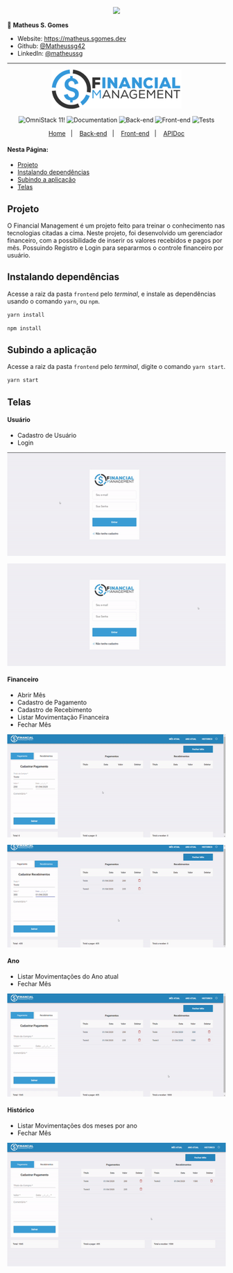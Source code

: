 <p align="center"><a target="_blank" href="https://matheus.sgomes.dev"><img src="https://matheus.sgomes.dev/img/logo_azul.png"></a></>


👤 **Matheus S. Gomes** 

* Website: https://matheus.sgomes.dev
* Github: [@Matheussg42](https://github.com/Matheussg42)
* LinkedIn: [@matheussg](https://linkedin.com/in/matheussg)

---

<p align="center">
<img src="../frontend/src/assets/logo.png" style='width: 300px'>
</p>

<p align="center">
 <img src="https://img.shields.io/static/v1?label=OmniStack&message=11&color=7159c1&labelColor=444444" alt="OmniStack 11!" />

  <img alt="Documentation" src="https://img.shields.io/static/v1?label=Documentation&message=V1.0&color=f1c40f&labelColor=444444"> 
  
  <img alt="Back-end" src="https://img.shields.io/static/v1?label=Back-end&message=Ok&color=27ae60&labelColor=444444">
  
  <img alt="Front-end" src="https://img.shields.io/static/v1?label=Front-end&message=Ok&color=27ae60&labelColor=444444"> 
  
  <img alt="Tests" src="https://img.shields.io/static/v1?label=Test&message=Ok&color=27ae60&labelColor=444444">
</p>

<p align="center">
  <a href="https://github.com/Matheussg42/OmniStack11">Home</a>&nbsp;&nbsp;&nbsp;|&nbsp;&nbsp;&nbsp;
  <a href="/backend">Back-end</a>&nbsp;&nbsp;&nbsp;|&nbsp;&nbsp;&nbsp;
  <a href="/frontend">Front-end</a>&nbsp;&nbsp;&nbsp;|&nbsp;&nbsp;&nbsp;
  <a href="https://apidoc.sgomes.dev/Projetos/FinancialManagement/index.php" target="_blank">APIDoc</a>
</p>

#### Nesta Página:

* [Projeto](#projeto)
* [Instalando dependências](#dependencias)
* [Subindo a aplicação](#aplicacao)
* [Telas](#telas)

<span id="projeto"></span>
## Projeto

O Financial Management é um projeto feito para treinar o conhecimento nas tecnologias citadas a cima. Neste projeto, foi desenvolvido um gerenciador financeiro, com a possibilidade de inserir os valores recebidos e pagos por mês. Possuindo Registro e Login para separarmos o controle financeiro por usuário.

<span id="dependencias"></span>
## Instalando dependências

Acesse a raiz da pasta `frontend` pelo _terminal_, e instale as dependências usando o comando `yarn`, ou `npm`.

```js
yarn install
```

```js
npm install
```

<span id="aplicacao"></span>
## Subindo a aplicação

Acesse a raiz da pasta `frontend` pelo _terminal_, digite o comando `yarn start`.

```js
yarn start
```

<span id="telas"></span>
## Telas

#### Usuário

* Cadastro de Usuário
* Login

![](../.assets/registro.gif)

![](../.assets/login.gif)

#### Financeiro

* Abrir Mês
* Cadastro de Pagamento
* Cadastro de Recebimento
* Listar Movimentação Financeira
* Fechar Mês

![](../.assets/pagamento.gif)

![](../.assets/recebimento.gif)

#### Ano

* Listar Movimentações do Ano atual
* Fechar Mês

![](../.assets/ano.gif)

#### Histórico

* Listar Movimentações dos meses por ano
* Fechar Mês

![](../.assets/historico.gif)